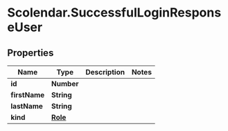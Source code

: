 # Scolendar.SuccessfulLoginResponseUser

## Properties
Name | Type | Description | Notes
------------ | ------------- | ------------- | -------------
**id** | **Number** |  | 
**firstName** | **String** |  | 
**lastName** | **String** |  | 
**kind** | [**Role**](Role.md) |  | 


